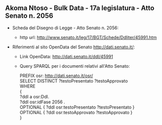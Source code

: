 ## Akoma Ntoso - Bulk Data - 17a legislatura - Atto Senato n. 2056 ##

* Scheda del Disegno di Legge - Atto Senato n. 2056:
	* http url: http://www.senato.it/leg/17/BGT/Schede/Ddliter/45991.htm

* Riferimenti al sito OpenData del Senato http://dati.senato.it/:
	* Link OpenData: http://dati.senato.it/ddl/45991
	* Query SPARQL per i documenti relativi all'Atto Senato:

        PREFIX osr: <http://dati.senato.it/osr/>  
		SELECT DISTINCT ?testoPresentato ?testoApprovato  
		WHERE  
		{  
		    ?ddl a osr:Ddl.  
		    ?ddl osr:idFase 2056 .  
		    OPTIONAL { ?ddl osr:testoPresentato ?testoPresentato }  
		    OPTIONAL { ?ddl osr:testoApprovato ?testoApprovato }  
		}
		
